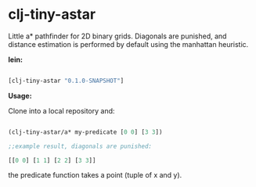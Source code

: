 clj-tiny-astar
==============

Little a* pathfinder for 2D binary grids. Diagonals are punished, and distance estimation is performed by default using the manhattan heuristic.

**lein:**

```clojure

[clj-tiny-astar "0.1.0-SNAPSHOT"]

```

**Usage:**

Clone into a local repository and:

```clojure

(clj-tiny-astar/a* my-predicate [0 0] [3 3])

;;example result, diagonals are punished:

[[0 0] [1 1] [2 2] [3 3]]

```

the predicate function takes a point (tuple of x and y).


